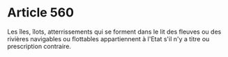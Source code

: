 # Article 560

Les îles, îlots, atterrissements qui se forment dans le lit des fleuves ou des rivières navigables ou flottables appartiennent à l'Etat s'il n'y a titre ou prescription contraire.